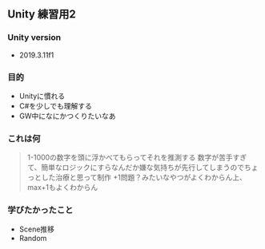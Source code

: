 ## Unity 練習用2

### Unity version
- 2019.3.11f1

### 目的
- Unityに慣れる
- C#を少しでも理解する
- GW中になにかつくりたいなあ

### これは何
> 1-1000の数字を頭に浮かべてもらってそれを推測する
> 数字が苦手すぎて、簡単なロジックにすらなんだか嫌な気持ちが先行してしまうのでちょっとした治療と思って制作
> +1問題？みたいなやつがよくわからん上、max+1もよくわからん

### 学びたかったこと
- Scene推移
- Random
